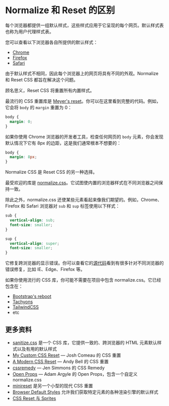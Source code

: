 # Normalize 和 Reset 的区别

每个浏览器都提供一组默认样式，这些样式应用于它呈现的每个网页。默认样式表也称为用户代理样式表。

您可以查看以下浏览器各自所提供的默认样式：

- [Chrome](https://chromium.googlesource.com/chromium/blink/+/master/Source/core/css/html.css)
- [Firefox](https://hg.mozilla.org/mozilla-central/file/tip/layout/style/res/html.css)
- [Safari](https://trac.webkit.org/browser/trunk/Source/WebCore/css/html.css)

由于默认样式不相同，因此每个浏览器上的网页将具有不同的外观。Normalize 和 Reset CSS 都旨在解决这个问题。

顾名思义，Reset CSS 将重置所有内置样式。

最流行的 CSS 重置库是 [Meyer's reset](https://meyerweb.com/eric/tools/css/reset/reset.css)。你可以在这里看到完整的代码。例如，它会将 `body` 的 `margin` 重置为 0：

```css
body {
  margin: 0;
}
```

如果你使用 Chrome 浏览器的开发者工具，检查任何网页的 `body` 元素，你会发现默认情况下它有 8px 的边距，这是我们通常根本不想要的：

```css
body {
  margin: 8px;
}
```

Normalize CSS 是 Reset CSS 的另一种选择。

最受欢迎的库是 [normalize.css](https://necolas.github.io/normalize.css/)。它试图使内置的浏览器样式在不同浏览器之间保持一致。

除此之外，normalize.css 还使某些元素看起来像我们期望的。例如，Chrome、Firefox 和 Safari 浏览器对 `sub` 和 `sup` 标签使用以下样式：

```css
sub {
  vertical-align: sub;
  font-size: smaller;
}

sup {
  vertical-align: super;
  font-size: smaller;
}
```

它修复跨浏览器的显示错误。你可以查看它的[源代码](https://github.com/necolas/normalize.css/blob/master/normalize.css)看到有很多针对不同浏览器的错误修复，比如 IE、Edge、Firefox 等。

如果你使用流行的 CSS 库，你可能不需要在项目中包含 normalize.css。它已经包含在：

- [Bootstrap's reboot](https://github.com/twbs/bootstrap/blob/master/scss/_reboot.scss#L3)
- [Tachyons](https://github.com/tachyons-css/tachyons/blob/master/src/_normalize.css)
- [TailwindCSS](https://unpkg.com/tailwindcss@1.1.4/dist/base.css)
- etc

## 更多资料

- [sanitize.css](https://github.com/csstools/sanitize.css) 是一个 CSS 库，它提供一致的、跨浏览器的 HTML 元素默认样式以及有用的默认样式
- [My Custom CSS Reset](https://www.joshwcomeau.com/css/custom-css-reset/) — Josh Comeau 的 CSS 重置
- [A Modern CSS Reset](https://piccalil.li/blog/a-modern-css-reset/) — Andy Bell 的 CSS 重置
- [cssremedy](https://github.com/jensimmons/cssremedy/) — Jen Simmons 的 CSS Remedy
- [Open Props](https://open-props.style/) — Adam Argyle 的 Open Props，包含一个自定义 normalize.css
- [minireset](https://github.com/jgthms/minireset.css) 是另一个小型的现代 CSS 重置
- [Browser Default Styles](https://browserdefaultstyles.com/) 允许我们获取特定元素的各种渲染引擎的默认样式
- [CSS Reset 与 Sprites](https://github.com/lio-zero/blog/blob/master/CSS/CSS%20Reset%20%E4%B8%8E%20Sprites.md)
